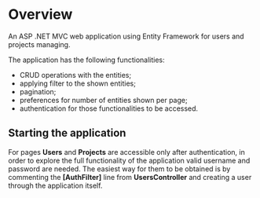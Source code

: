 # Overview

An ASP .NET MVC web application using Entity Framework for users and projects managing.

The application has the following functionalities:
* CRUD operations with the entities;
* applying filter to the shown entities;
* pagination;
* preferences for number of entities shown per page;
* authentication for those functionalities to be accessed.

## Starting the application

For pages **Users** and **Projects** are accessible only after authentication, in order to explore the full functionality of the application valid username and password are needed. The easiest way for them to be obtained is by commenting the **[AuthFilter]** line from **UsersController** and creating a user through the application itself.

